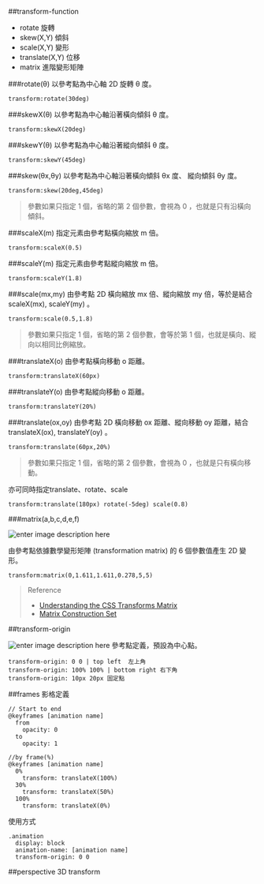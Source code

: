 ##transform-function

 - rotate 旋轉
 - skew(X,Y) 傾斜
 - scale(X,Y) 變形
 - translate(X,Y) 位移
 - matrix 進階變形矩陣

###rotate(θ)
以參考點為中心軸 2D 旋轉 θ 度。

    transform:rotate(30deg)

###skewX(θ)
以參考點為中心軸沿著橫向傾斜 θ 度。

    transform:skewX(20deg)

###skewY(θ)
以參考點為中心軸沿著縱向傾斜 θ 度。

    transform:skewY(45deg)

###skew(θx,θy)
以參考點為中心軸沿著橫向傾斜 θx 度、 縱向傾斜 θy 度。

    transform:skew(20deg,45deg)

> 參數如果只指定 1 個，省略的第 2 個參數，會視為 0 ，也就是只有沿橫向傾斜。

###scaleX(m)
指定元素由參考點橫向縮放 m 倍。

    transform:scaleX(0.5)

###scaleY(m)
指定元素由參考點縱向縮放 m 倍。

    transform:scaleY(1.8)

###scale(mx,my)
由參考點 2D 橫向縮放 mx 倍、縱向縮放 my 倍，等於是結合 scaleX(mx), scaleY(my) 。

    transform:scale(0.5,1.8)

> 參數如果只指定 1 個，省略的第 2 個參數，會等於第 1 個，也就是橫向、縱向以相同比例縮放。

###translateX(o)
由參考點橫向移動 o 距離。

    transform:translateX(60px)

###translateY(o)
由參考點縱向移動 o 距離。

    transform:translateY(20%)

###translate(ox,oy)
由參考點 2D 橫向移動 ox 距離、縱向移動 oy 距離，結合 translateX(ox), translateY(oy) 。

    transform:translate(60px,20%)

> 參數如果只指定 1 個，省略的第 2 個參數，會視為 0 ，也就是只有橫向移動。

亦可同時指定translate、rotate、scale

    transform:translate(180px) rotate(-5deg) scale(0.8)

###matrix(a,b,c,d,e,f)

![enter image description here](http://image.zhangxinxu.com/image/blog/201206/css-transforms-matrix5.gif)

由參考點依據數學變形矩陣 (transformation matrix) 的 6 個參數值產生 2D 變形。

    transform:matrix(0,1.611,1.611,0.278,5,5)

> Reference
>  - [Understanding the CSS Transforms Matrix](https://dev.opera.com/articles/understanding-the-css-transforms-matrix/)
>   - [Matrix Construction Set](http://www.useragentman.com/matrix/)

##transform-origin

![enter image description here](http://image.zhangxinxu.com/image/blog/201206/css-transforms-matrix2.png)
參考點定義，預設為中心點。

    transform-origin: 0 0 | top left  左上角
    transform-origin: 100% 100% | bottom right 右下角
    transform-origin: 10px 20px 固定點

##frames
影格定義

    // Start to end
    @keyframes [animation name]
      from
        opacity: 0
      to
        opacity: 1

    //by frame(%)
    @keyframes [animation name]
      0%
        transform: translateX(100%)
      30%
        transform: translateX(50%)
      100%
        transform: translateX(0%)
    
使用方式

    .animation
      display: block
      animation-name: [animation name]
      transform-origin: 0 0

##perspective
3D transform